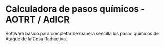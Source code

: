 # Calculadora de pasos químicos - AOTRT / AdlCR

Software básico para completar de manera sencilla los pasos químicos de Ataque de la Cosa Radiactiva.
